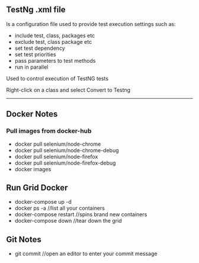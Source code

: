 ## TestNg .xml file
Is a configuration file used to provide test execution settings
such as:
* include test, class, packages etc
* exclude test, class package etc
* set test dependency
* set test priorities
* pass parameters to test methods
* run in parallel 

Used to control execution of TestNG tests

Right-click on a class and select Convert to Testng


********************************************************************************************************************
## Docker Notes
### Pull images from docker-hub

* docker pull selenium/node-chrome
* docker pull selenium/node-chrome-debug
* docker pull selenium/node-firefox
* docker pull selenium/node-firefox-debug
* docker images

## Run Grid Docker 
* docker-compose up -d
* docker ps -a //list all your containers 
* docker-compose restart //spins brand new containers 
* docker-compose down //tear down the grid

## Git Notes

* git commit //open an editor to enter your commit message

